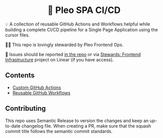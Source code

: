 <h1 align="center">
  🔋 Pleo SPA CI/CD
</h1>

💡 A collection of reusable GitHub Actions and Workflows helpful while building
a complete CI/CD pipeline for a Single Page Application using the cursor files.

👨‍🔧 This repo is lovingly stewarded by Pleo Frontend Ops.

🐛 Issues should be reported
[in the repo](https://github.com/pleo-io/pleo-spa-cicd/issues) or via
[Stewards: Frontend Infrastructure](https://linear.app/pleo/project/stewards-frontend-infrastructure-53a0a536f855)
project on Linear (if you have access).

## Contents

- [Custom GitHub Actions](/actions)
- [Reusable GitHub Workflows](/workflows)

## Contributing

This repo uses Semantic Release to version the changes and keep an up-to-date
changelog file. When creating a PR, make sure that the squash commit title
follows the semantic commit standards.
